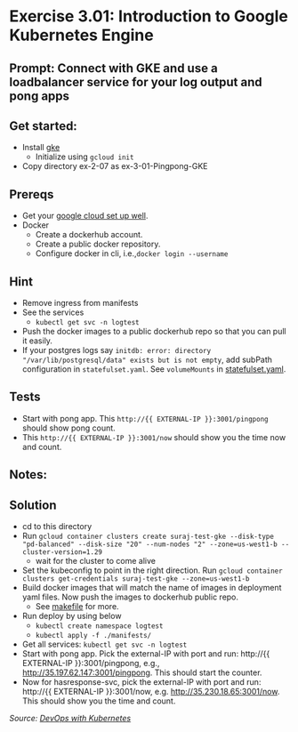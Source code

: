 # Exercise 3.01: Introduction to Google Kubernetes Engine

## Prompt: Connect with GKE and use a loadbalancer service for your log output and pong apps

## Get started:
- Install [gke](https://cloud.google.com/sdk/docs/install)
    - Initialize using `gcloud init`
- Copy directory ex-2-07 as ex-3-01-Pingpong-GKE

## Prereqs
- Get your [google cloud set up well](https://cloud.google.com/sdk/docs/install).
- Docker
    - Create a dockerhub account.
    - Create a public docker repository.
    - Configure docker in cli, i.e.,`docker login --username`

## Hint
- Remove ingress from manifests
- See the services
    - `kubectl get svc -n logtest`
- Push the docker images to a public dockerhub repo so that you can pull it easily.
- If your postgres logs say `initdb: error: directory "/var/lib/postgresql/data" exists but is not empty`, add subPath configuration in `statefulset.yaml`. See `volumeMounts` in [statefulset.yaml](./manifests/postgres-statefulset.yaml#29).

## Tests
- Start with pong app. This `http://{{ EXTERNAL-IP }}:3001/pingpong` should show pong count.
- This `http://{{ EXTERNAL-IP }}:3001/now` should show you the time now and count.

## Notes:

## Solution
- cd to this directory
- Run `gcloud container clusters create suraj-test-gke --disk-type "pd-balanced" --disk-size "20" --num-nodes "2" --zone=us-west1-b --cluster-version=1.29`
    - wait for the cluster to come alive
- Set the kubeconfig to point in the right direction. Run `gcloud container clusters get-credentials suraj-test-gke --zone=us-west1-b`
- Build docker images that will match the name of images in deployment yaml files. Now push the images to dockerhub public repo.
    - See [makefile](./Makefile) for more.
- Run deploy by using below
    - `kubectl create namespace logtest`
    - `kubectl apply -f ./manifests/`
- Get all services: `kubectl get svc -n logtest`
- Start with pong app. Pick the external-IP with port and run: http://{{ EXTERNAL-IP }}:3001/pingpong, e.g., http://35.197.62.147:3001/pingpong. This should start the counter.
- Now for hasresponse-svc, pick the external-IP with port and run: http://{{ EXTERNAL-IP }}:3001/now, e.g. http://35.230.18.65:3001/now. This should show you the time and count.

<i>Source: [DevOps with Kubernetes](https://devopswithkubernetes.com/part-3/1-introduction-to-gke)</i>